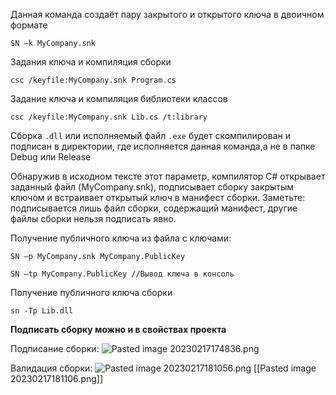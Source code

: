 Данная команда создаёт пару закрытого и открытого ключа в двоичном формате

```
SN –k MyCompany.snk
```

Задания ключа и компиляция сборки

```
csc /keyfile:MyCompany.snk Program.cs
```

Задание ключа и компиляция библиотеки классов
```
csc /keyfile:MyCompany.snk Lib.cs /t:library
```
Сборка `.dll` или исполняемый файл `.exe` будет скомпилирован и подписан в директории, где исполняется данная команда,а не в папке Debug или Release

Обнаружив в исходном тексте этот параметр, компилятор C# открывает заданный файл (MyCompany.snk), подписывает сборку закрытым ключом и встраивает открытый ключ в манифест сборки. Заметьте: подписывается лишь файл сборки, содержащий манифест, другие файлы сборки нельзя подписать явно.

Получение публичного ключа из файла с ключами:

```
SN –p MyCompany.snk MyCompany.PublicKey

SN –tp MyCompany.PublicKey //Вывод ключа в консоль
```

Получение публичного ключа сборки

```
sn -Tp Lib.dll
```

**Подписать сборку можно и в свойствах проекта**

Подписание сборки:
![Pasted image 20230217174836.png](/img/user/Files/Image/Pasted%20image%2020230217174836.png)

Валидация сборки:
![Pasted image 20230217181056.png](/img/user/Files/Image/Pasted%20image%2020230217181056.png)
[[Pasted image 20230217181106.png]]


